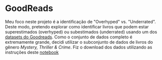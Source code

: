 # GoodReads

Meu foco neste projeto é a identificação de "Overhyped" vs. "Underrated". Deste modo, pretendo explorar como identificar livros que podem estar superestimados (overhyped) ou subestimados (underrated) usando um dos [datasets do Goodreads](https://mengtingwan.github.io/data/goodreads.html).
Como o conjunto de dados completo é extremamente grande, decidi utilizar o subconjunto de dados de livros do gênero *Mystery, Thriller & Crime*. Fiz o download dos dados utilizando as instruções deste [notebook](https://github.com/MengtingWan/goodreads/blob/master/download.ipynb)

